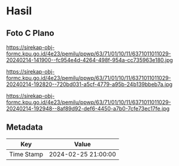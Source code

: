 # Hasil

## Foto C Plano

https://sirekap-obj-formc.kpu.go.id/4e23/pemilu/ppwp/63/71/01/10/11/6371011011029-20240214-141900--fc954e4d-4264-498f-954a-cc735963e180.jpg

https://sirekap-obj-formc.kpu.go.id/4e23/pemilu/ppwp/63/71/01/10/11/6371011011029-20240214-192820--720bd031-a5cf-4779-a95b-24b139bbeb7a.jpg

https://sirekap-obj-formc.kpu.go.id/4e23/pemilu/ppwp/63/71/01/10/11/6371011011029-20240214-192948--8af89d92-def6-4450-a7b0-7cfe73ec17fe.jpg


## Metadata

| Key        | Value               |
| ---------- | ------------------- |
| Time Stamp | 2024-02-25 21:00:00 |



